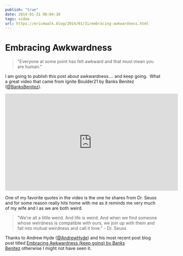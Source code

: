 ```yaml
---
publish: "true"
date: 2014-01-31 06:04:10
tags: video
url: https://ericmwalk.blog/2014/01/31/embracing-awkwardness.html
---
```


# Embracing Awkwardness

>"Everyone at some point has felt awkward and that must mean you are human."

I am going to publish this post about awkwardness.... and keep going.  What a great video that came from Ignite Boulder21 by Banks Benitez (<a href="https://twitter.com/BanksBenitez">@BanksBenitez</a>).

<iframe width="560" height="315" src="https://www.youtube.com/embed/VvP1-FmPm7k" title="YouTube video player" frameborder="0" allow="accelerometer; autoplay; clipboard-write; encrypted-media; gyroscope; picture-in-picture" allowfullscreen></iframe>

One of my favorite quotes in the video is the one he shares from Dr. Seuss and for some reason really hits home with me as it reminds me very much of my wife and I as we are both weird.

>"We're all a little weird. And life is weird. And when we find someone whose weirdness is compatible with ours, we join up with them and fall into mutual weirdness and call it love." - Dr. Seuss

Thanks to Andrew Hyde (<a href="https://twitter.com/andrewhyde">@AndrewHyde</a>) and his most recent post blog post titled <a href="http://andrewhy.de/embracing-awkwardness-keep-going-by-banks-benitez/">Embracing Awkwardness (keep going) by Banks Benitez</a> otherwise I might not have seen it.
